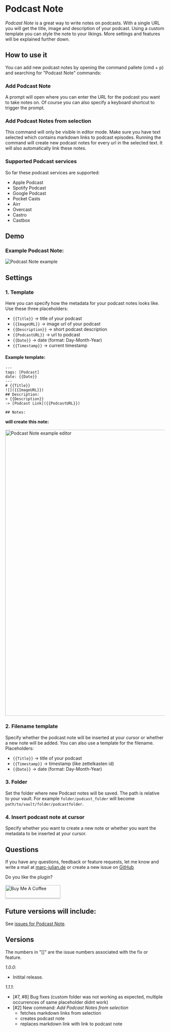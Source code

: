 # Podcast Note

*Podcast Note* is a great way to write notes on podcasts. With a single URL you will get the title, image and description of your podcast.
Using a custom template you can style the note to your likings.
More settings and features will be explained further down.

## How to use it
You can add new podcast notes by opening the command pallete (cmd + p) and searching for "Podcast Note" commands:
### Add Podcast Note
A prompt will open where you can enter the URL for the podcast you want to take notes on. 
Of course you can also specify a keyboard shortcut to trigger the prompt.

### Add Podcast Notes from selection
This command will only be visible in editor mode. 
Make sure you have text selected which contains markdown links to podcast episodes. Running the command will create new podcast notes for every url in the selected text. It will also automatically link these notes.

### Supported Podcast services
So far these podcast services are supported:
- Apple Podcast
- Spotify Podcast
- Google Podcast
- Pocket Casts
- Airr
- Overcast
- Castro
- Castbox

## Demo

### Example Podcast Note:

![Podcast Note example](https://user-images.githubusercontent.com/67844154/131222181-e9a52afa-fee2-4eff-83e1-f03deb633df3.png)

## Settings
### 1. Template
Here you can specify how the metadata for your podcast notes looks like. 
Use these three placeholders:
- `{{Title}}`       -> title of your podcast
- `{{ImageURL}}`    -> image url of your podcast
- `{{Description}}` -> short podcast description
- `{{PodcastURL}}`  -> url to podcast
- `{{Date}}`        -> date (format: Day-Month-Year)
- `{{Timestamp}}`   -> current timestamp

#### Example template:
```
---
tags: [Podcast]
date: {{Date}}
---
# {{Title}} 
![]({{ImageURL}})
## Description: 
> {{Description}}
-> [Podcast Link]({{PodcastURL}})

## Notes:
```
**will create this note:**
<br><br>
<img width="900" alt="Podcast Note example editor" src="https://user-images.githubusercontent.com/67844154/132244681-e629ec06-a44a-4f8c-b9db-5a83576ad186.png">


### 2. Filename template
Specify whether the podcast note will be inserted at your cursor or whether a new note will be added.
You can also use a template for the filename.
Placeholders:
- `{{Title}}`       -> title of your podcast
- `{{Timestamp}}`   -> timestamp (like zettelkasten id)
- `{{Date}}`        -> date (format: Day-Month-Year)

### 3. Folder
Set the folder where new Podcast notes will be saved. The path is relative to your vault. For example `folder/podcast_folder` will become `path/to/vault/folder/podcastfolder`.

### 4. Insert podcast note at cursor
Specify whether you want to create a new note or whether you want the metadata to be inserted at your cursor.

## Questions
If you have any questions, feedback or feature requests, let me know and write a mail at [marc-julian.de](https://www.marc-julian.de) or create a new issue on <a href="https://github.com/marcjulianschwarz/obsidian-podcast-note">GitHub</a>

Do you like the plugin?<br><br>
<a href="https://www.buymeacoffee.com/marcjulian" target="_blank"><img src="https://www.buymeacoffee.com/assets/img/custom_images/orange_img.png" alt="Buy Me A Coffee" style="height: 41px !important;width: 174px !important;box-shadow: 0px 3px 2px 0px rgba(190, 190, 190, 0.5) !important;-webkit-box-shadow: 0px 3px 2px 0px rgba(190, 190, 190, 0.5) !important;" ></a>

## Future versions will include:
See <a href="https://github.com/marcjulianschwarz/obsidian-podcast-note/issues">issues for Podcast Note</a>.

## Versions
The numbers in "[]" are the issue numbers associated with the fix or feature.

*1.0.0*: 
- Initital release.

*1.1.1*:
- [#7, #8] Bug fixes (custom folder was not working as expected, multiple occurrences of same placeholder didnt work)
- [#2] New command: *Add Podcast Notes from selection*
    - fetches markdown links from selection
    - creates podcast note
    - replaces markdown link with link to podcast note



